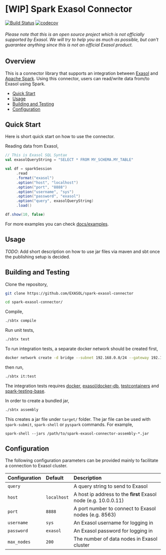 # [WIP] Spark Exasol Connector

[![Build Status](https://travis-ci.org/EXASOL/spark-exasol-connector.svg?branch=master)](https://travis-ci.org/EXASOL/spark-exasol-connector)
[![codecov](https://codecov.io/gh/EXASOL/spark-exasol-connector/branch/master/graph/badge.svg)](https://codecov.io/gh/EXASOL/spark-exasol-connector)

###### Please note that this is an open source project which is *not officially supported* by Exasol. We will try to help you as much as possible, but can't guarantee anything since this is not an official Exasol product.

## Overview

This is a connector library that supports an integration between
[Exasol][exasol] and [Apache Spark][spark]. Using this connector, users can
read/write data from/to Exasol using Spark.

* [Quick Start](#quick-start)
* [Usage](#usage)
* [Building and Testing](#building-and-testing)
* [Configuration](#configuration)

## Quick Start

Here is short quick start on how to use the connector.

Reading data from Exasol,

```scala
// This is Exasol SQL Syntax
val exasolQueryString = "SELECT * FROM MY_SCHEMA.MY_TABLE"

val df = sparkSession
     .read
     .format("exasol")
     .option("host", "localhost")
     .option("port", "8888")
     .option("username", "sys")
     .option("password", "exasol")
     .option("query", exasolQueryString)
     .load()

df.show(10, false)
```

For more examples you can check [docs/examples](docs/examples.md).

## Usage

*TODO*: Add short description on how to use jar files via maven and sbt once the
publishing setup is decided.

## Building and Testing

Clone the repository,

```bash
git clone https://github.com/EXASOL/spark-exasol-connector

cd spark-exasol-connector/
```

Compile,

```bash
./sbtx compile
```

Run unit tests,

```bash
./sbtx test
```

To run integration tests, a separate docker network should be created first,

```bash
docker network create -d bridge --subnet 192.168.0.0/24 --gateway 192.168.0.1 dockernet
```

then run,

```bash
./sbtx it:test
```

The integration tests requires [docker][docker],
[exasol/docker-db][exa-docker-db], [testcontainers][testcontainers] and
[spark-testing-base][spark-testing-base].

In order to create a bundled jar,

```bash
./sbtx assembly
```

This creates a jar file under `target/` folder. The jar file can be used with
`spark-submit`, `spark-shell` or `pyspark` commands. For example,

```shell
spark-shell --jars /path/to/spark-exasol-connector-assembly-*.jar
```

## Configuration

The following configuration parameters can be provided mainly to facilitate a
connection to Exasol cluster.

| Configuration | Default       | Description
| :---          | :---          | :---
| ``query``     | *<none>*      | A query string to send to Exasol
| ``host``      | ``localhost`` | A host ip address to the **first** Exasol node (e.g. 10.0.0.11)
| ``port``      | ``8888``      | A port number to connect to Exasol nodes (e.g.  8563)
| ``username``  | ``sys``       | An Exasol username for logging in
| ``password``  | ``exasol``    | An Exasol password for logging in
| ``max_nodes`` | ``200``       | The number of data nodes in Exasol cluster

[exasol]: https://www.exasol.com/en/
[spark]: https://spark.apache.org/
[docker]: https://www.docker.com/
[exa-docker-db]: https://hub.docker.com/r/exasol/docker-db/
[testcontainers]: https://www.testcontainers.org/
[spark-testing-base]: https://github.com/holdenk/spark-testing-base
